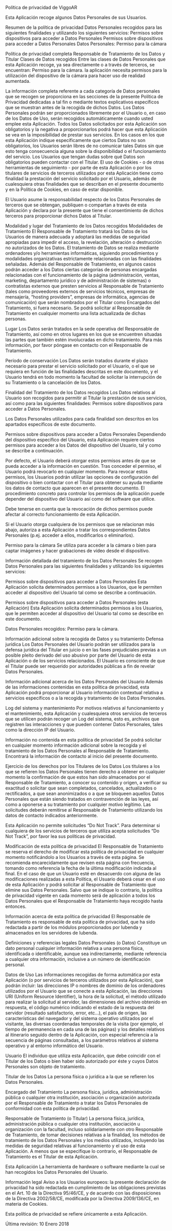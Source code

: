 Política de privacidad de ViggoAR

Esta Aplicación recoge algunos Datos Personales de sus Usuarios.

Resumen de la política de privacidad
Datos Personales recogidos para las siguientes finalidades y utilizando los siguientes servicios:
Permisos sobre dispositivos para acceder a Datos Personales
Permisos sobre dispositivos para acceder a Datos Personales
Datos Personales: Permiso para la cámara

Política de privacidad completa
Responsable de Tratamiento de los Datos y Titular
Clases de Datos recogidos
Entre las clases de Datos Personales que esta Aplicación recoge, ya sea directamente o a través de terceros, se encuentran: Permiso para la cámara.
la aplicación necesita permisos para la utilización del dispositivo de la cámara para hacer uso de realidad aumentada.

La información completa referente a cada categoría de Datos personales que se recogen se proporciona en las secciones de la presente Política de Privacidad dedicadas a tal fin o mediante textos explicativos específicos que se muestran antes de la recogida de dichos Datos.
Los Datos Personales podrán ser proporcionados libremente por el Usuario o, en caso de los Datos de Uso, serán recogidos automáticamente cuando usted emplee esta Aplicación.
Todos los Datos solicitados por esta Aplicación son obligatorios y la negativa a proporcionarlos podrá hacer que esta Aplicación se vea en la imposibilidad de prestar sus servicios. En los casos en los que esta Aplicación indique específicamente que ciertos Datos no son obligatorios, los Usuarios serán libres de no comunicar tales Datos sin que esto tenga consecuencia alguna sobre la disponibilidad o el funcionamiento del servicio.
Los Usuarios que tengan dudas sobre qué Datos son obligatorios pueden contactar con el Titular.
El uso de Cookies - o de otras herramientas de seguimiento - por parte de esta Aplicación o por los titulares de servicios de terceros utilizados por esta Aplicación tiene como finalidad la prestación del servicio solicitado por el Usuario, además de cualesquiera otras finalidades que se describan en el presente documento y en la Política de Cookies, en caso de estar disponible.

El Usuario asume la responsabilidad respecto de los Datos Personales de terceros que se obtengan, publiquen o compartan a través de esta Aplicación y declara por la presente que tiene el consentimiento de dichos terceros para proporcionar dichos Datos al Titular.

Modalidad y lugar del Tratamiento de los Datos recogidos
Modalidades de Tratamiento
El Responsable de Tratamiento tratará los Datos de los Usuarios de manera adecuada y adoptará las medidas de seguridad apropiadas para impedir el acceso, la revelación, alteración o destrucción no autorizados de los Datos.
El tratamiento de Datos se realiza mediante ordenadores y/o herramientas informáticas, siguiendo procedimientos y modalidades organizativas estrictamente relacionadas con las finalidades señaladas. Además del Responsable de Tratamiento, en algunos casos podrán acceder a los Datos ciertas categorías de personas encargadas relacionadas con el funcionamiento de la página (administración, ventas, marketing, departamento jurídico y de administración de sistemas) o contratistas externos que presten servicios al Responsable de Tratamiento (tales como proveedores externos de servicios técnicos, empresas de mensajería, “hosting providers”, empresas de informática, agencias de comunicación) que serán nombrados por el Titular como Encargados del Tratamiento, si fuera necesario. Se podrá solicitar al Responsable de Tratamiento en cualquier momento una lista actualizada de dichas personas.

Lugar
Los Datos serán tratados en la sede operativa del Responsable de Tratamiento, así como en otros lugares en los que se encuentren situadas las partes que también estén involucradas en dicho tratamiento. Para más información, por favor póngase en contacto con el Responsable de Tratamiento.

Período de conservación
Los Datos serán tratados durante el plazo necesario para prestar el servicio solicitado por el Usuario, o el que se requiera en función de las finalidades descritas en este documento, y el Usuario tendrá en todo momento la facultad de solicitar la interrupción de su Tratamiento o la cancelación de los Datos.

Finalidad del Tratamiento de los Datos recogidos
Los Datos relativos al Usuario son recogidos para permitir al Titular la prestación de sus servicios, así como para las siguientes finalidades: Permisos sobre dispositivos para acceder a Datos Personales.

Los Datos Personales utilizados para cada finalidad son descritos en los apartados específicos de este documento.

Permisos sobre dispositivos para acceder a Datos Personales
Dependiendo del dispositivo específico del Usuario, esta Aplicación requiere ciertos permisos para acceder a los Datos del dispositivo del Usuario, tal y como se describe a continuación.

Por defecto, el Usuario deberá otorgar estos permisos antes de que se pueda acceder a la información en cuestión. Tras conceder el permiso, el Usuario podrá revocarlo en cualquier momento. Para revocar estos permisos, los Usuarios podrán utilizar las opciones de configuración del dispositivo o bien contactar con el Titular para obtener su ayuda mediante los datos de contacto que aparecen en el presente documento.
El procedimiento concreto para controlar los permisos de la aplicación puede depender del dispositivo del Usuario así como del software que utilice.

Debe tenerse en cuenta que la revocación de dichos permisos puede afectar al correcto funcionamiento de esta Aplicación.

Si el Usuario otorga cualquiera de los permisos que se relacionan más abajo, autoriza a esta Aplicación a tratar los correspondientes Datos Personales (p.ej. acceder a ellos, modificarlos o eliminarlos).

Permiso para la cámara
Se utiliza para acceder a la cámara o bien para captar imágenes y hacer grabaciones de vídeo desde el dispositivo.

Información detallada del tratamiento de los Datos Personales
Se recogen Datos Personales para las siguientes finalidades y utilizando los siguientes servicios:

Permisos sobre dispositivos para acceder a Datos Personales
Esta Aplicación solicita determinados permisos a los Usuarios, que le permiten acceder al dispositivo del Usuario tal como se describe a continuación.

Permisos sobre dispositivos para acceder a Datos Personales (esta Aplicación)
Esta Aplicación solicita determinados permisos a los Usuarios, que le permiten acceder al dispositivo del Usuario tal como se describe en este documento.

Datos Personales recogidos: Permiso para la cámara.

Información adicional sobre la recogida de Datos y su tratamiento
Defensa jurídica
Los Datos Personales del Usuario podrán ser utilizados para la defensa jurídica del Titular en juicio o en las fases prejudiciales previas a un posible pleito derivado del uso abusivo por parte del Usuario de esta Aplicación o de los servicios relacionados.
El Usuario es consciente de que el Titular puede ser requerido por autoridades públicas a fin de revelar Datos Personales.

Información adicional acerca de los Datos Personales del Usuario
Además de las informaciones contenidas en esta política de privacidad, esta Aplicación podrá proporcionar al Usuario información contextual relativa a servicios específicos o a la recogida y tratamiento de los Datos Personales.

Log del sistema y mantenimiento
Por motivos relativos al funcionamiento y el mantenimiento, esta Aplicación y cualesquiera otros servicios de terceros que se utilicen podrán recoger un Log del sistema, esto es, archivos que registren las interacciones y que pueden contener Datos Personales, tales como la dirección IP del Usuario.

Información no contenida en esta política de privacidad
Se podrá solicitar en cualquier momento información adicional sobre la recogida y el tratamiento de los Datos Personales al Responsable de Tratamiento. Encontrará la información de contacto al inicio del presente documento.

Ejercicio de los derechos por los Titulares de los Datos
Los titulares a los que se refieren los Datos Personales tienen derecho a obtener en cualquier momento la confirmación de que estos han sido almacenados por el Responsable de Tratamiento, a conocer su contenido y origen, a verificar su exactitud o solicitar que sean completados, cancelados, actualizados o rectificados, a que sean anonimizados o a que se bloqueen aquellos Datos Personales que están siendo tratados en contravención de las leyes, así como a oponerse a su tratamiento por cualquier motivo legítimo. Las solicitudes deberán remitirse al Responsable de Tratamiento utilizando los datos de contacto indicados anteriormente.

Esta Aplicación no permite solicitudes “Do Not Track”.
Para determinar si cualquiera de los servicios de terceros que utiliza acepta solicitudes “Do Not Track”, por favor lea sus políticas de privacidad.

Modificación de esta política de privacidad
El Responsable de Tratamiento se reserva el derecho de modificar esta política de privacidad en cualquier momento notificándolo a los Usuarios a través de esta página. Se recomienda encarecidamente que revisen esta página con frecuencia, tomando como referencia la fecha de la última modificación indicada al final. En el caso de que un Usuario esté en desacuerdo con alguna de las modificaciones realizadas a esta Política, el Usuario deberá cesar en el uso de esta Aplicación y podrá solicitar al Responsable de Tratamiento que elimine sus Datos Personales. Salvo que se indique lo contrario, la política de privacidad vigente en cada momento será de aplicación a todos los Datos Personales que el Responsable de Tratamiento haya recogido hasta entonces.

Información acerca de esta política de privacidad
El Responsable de Tratamiento es responsable de esta política de privacidad, que ha sido redactada a partir de los módulos proporcionados por Iubenda y almacenados en los servidores de Iubenda.

Definiciones y referencias legales
Datos Personales (o Datos)
Constituye un dato personal cualquier información relativa a una persona física, identificada o identificable, aunque sea indirectamente, mediante referencia a cualquier otra información, inclusive a un número de identificación personal.

Datos de Uso
Las informaciones recogidas de forma automática por esta Aplicación (o por servicios de terceros utilizados por esta Aplicación), que podrán incluir: las direcciones IP o nombres de dominio de los ordenadores utilizados por el Usuario que se conecte a esta Aplicación, las direcciones URI (Uniform Resource Identifier), la hora de la solicitud, el método utilizado para realizar la solicitud al servidor, las dimensiones del archivo obtenido en respuesta, el código numérico indicando el estado de la respuesta del servidor (resultado satisfactorio, error, etc…), el país de origen, las características del navegador y del sistema operativo utilizados por el visitante, las diversas coordenadas temporales de la visita (por ejemplo, el tiempo de permanencia en cada una de las páginas) y los detalles relativos al itinerario seguido dentro de la Aplicación, con especial referencia a la secuencia de páginas consultadas, a los parámetros relativos al sistema operativo y al entorno informático del Usuario.

Usuario
El individuo que utiliza esta Aplicación, que debe coincidir con el Titular de los Datos o bien haber sido autorizado por éste y cuyos Datos Personales son objeto de tratamiento.

Titular de los Datos
La persona física o jurídica a la que se refieren los Datos Personales.

Encargado del Tratamiento
La persona física, jurídica, administración pública o cualquier otra institución, asociación u organización autorizada por el Responsable de Tratamiento a tratar los Datos Personales de conformidad con esta política de privacidad.

Responsable de Tratamiento (o Titular)
La persona física, jurídica, administración pública o cualquier otra institución, asociación u organización con la facultad, incluso solidariamente con otro Responsable de Tratamiento, de tomar decisiones relativas a la finalidad, los métodos de tratamiento de los Datos Personales y los medios utilizados, incluyendo las medidas de seguridad relativas al funcionamiento y el uso de esta Aplicación. A menos que se especifique lo contrario, el Responsable de Tratamiento es el Titular de esta Aplicación.

Esta Aplicación
La herramienta de hardware o software mediante la cual se han recogidos los Datos Personales del Usuario.

Información legal
Aviso a los Usuarios europeos: la presente declaración de privacidad ha sido redactada en cumplimiento de las obligaciones previstas en el Art. 10 de la Directiva 95/46/CE, y de acuerdo con las disposiciones de la Directiva 2002/58/CE, modificada por la Directiva 2009/136/CE, en materia de Cookies.

Esta política de privacidad se refiere únicamente a esta Aplicación.

Última revisión: 10 Enero 2018
